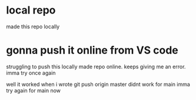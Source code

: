 # local repo

made this repo locally

# gonna push it online from VS code

struggling to push this locally made repo online. keeps giving me an error.
imma try once again

well it worked when i wrote git push origin master
didnt work for main
imma try again for main now
